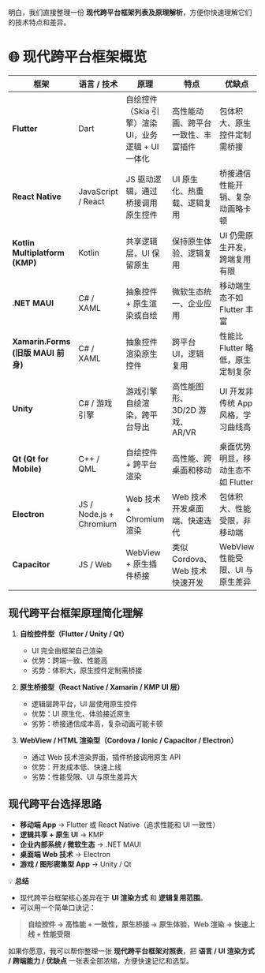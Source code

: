 明白，我们直接整理一份 **现代跨平台框架列表及原理解析**，方便你快速理解它们的技术特点和差异。

# 🌐 现代跨平台框架概览

| 框架                             | 语言 / 技术                 | 原理                               | 特点                    | 优缺点                   |
| ------------------------------ | ----------------------- | -------------------------------- | --------------------- | --------------------- |
| **Flutter**                    | Dart                    | 自绘控件（Skia 引擎）渲染 UI，业务逻辑 + UI 一体化 | 高性能动画、跨平台一致性、丰富插件     | 包体积大、原生控件定制需桥接        |
| **React Native**               | JavaScript / React      | JS 驱动逻辑，通过桥接调用原生控件               | UI 原生化、热重载、逻辑复用       | 桥接通信性能开销、复杂动画略卡顿      |
| **Kotlin Multiplatform (KMP)** | Kotlin                  | 共享逻辑层，UI 保留原生                    | 保持原生体验、逻辑复用           | UI 仍需原生开发，跨端复用有限      |
| **.NET MAUI**                  | C# / XAML               | 抽象控件 + 原生渲染或自绘                   | 微软生态统一、企业应用           | 移动端生态不如 Flutter 丰富    |
| **Xamarin.Forms (旧版 MAUI 前身)** | C# / XAML               | 抽象控件渲染原生控件                       | 跨平台 UI，逻辑复用           | 性能比 Flutter 略低，原生定制复杂 |
| **Unity**                      | C# / 游戏引擎               | 游戏引擎自绘渲染，跨平台导出                   | 高性能图形、3D/2D 游戏、AR/VR  | UI 开发非传统 App 风格，学习曲线高 |
| **Qt (Qt for Mobile)**         | C++ / QML               | 自绘控件 + 跨平台渲染                     | 高性能、跨桌面和移动            | 桌面优势明显，移动生态不如 Flutter |
| **Electron**                   | JS / Node.js + Chromium | Web 技术 + Chromium 渲染             | Web 技术开发桌面端、快速迭代      | 包体积大、性能受限，非移动端        |
| **Capacitor**                  | JS / Web                | WebView + 原生插件桥接                 | 类似 Cordova、Web 技术快速开发 | WebView 性能受限、UI 与原生差异 |

## 现代跨平台框架原理简化理解

1. **自绘控件型（Flutter / Unity / Qt）**

    * UI 完全由框架自己渲染
    * 优势：跨端一致、性能高
    * 劣势：体积大，原生控件定制需桥接

2. **原生桥接型（React Native / Xamarin / KMP UI 层）**

    * 逻辑层跨平台，UI 层使用原生控件
    * 优势：UI 原生化、体验接近原生
    * 劣势：桥接通信成本高，复杂动画可能卡顿

3. **WebView / HTML 渲染型（Cordova / Ionic / Capacitor / Electron）**

    * 通过 Web 技术渲染界面，插件桥接调用原生 API
    * 优势：开发成本低、快速上线
    * 劣势：性能受限、UI 与原生差异大

## 现代跨平台选择思路

* **移动端 App** → Flutter 或 React Native（追求性能和 UI 一致性）
* **逻辑共享 + 原生 UI** → KMP
* **企业内部系统 / 微软生态** → .NET MAUI
* **桌面端 Web 技术** → Electron
* **游戏 / 图形密集型 App** → Unity / Qt

💡 **总结**

* 现代跨平台框架核心差异在于 **UI 渲染方式** 和 **逻辑复用范围**。
* 可以用一个简单口诀记：

> **自绘控件 → 高性能 + 一致性，原生桥接 → 原生体验，Web 渲染 → 快速上线 + 性能受限**

如果你愿意，我可以帮你整理一张 **现代跨平台框架对照表**，把 **语言 / UI 渲染方式 / 跨端能力 / 优缺点** 一张表全部浓缩，方便快速记忆和选型。
